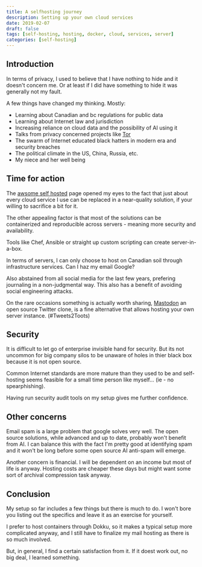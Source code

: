 ```yaml
---
title: A selfhosting journey
description: Setting up your own cloud services
date: 2019-02-07
draft: false
tags: [self-hosting, hosting, docker, cloud, services, server]
categories: [self-hosting]
---
```


## Introduction

In terms of privacy, I used to believe that I have nothing to hide and it doesn't concern me. Or at least if I did have something to hide it was generally not my fault.

A few things have changed my thinking.  Mostly:

- Learning about Canadian and bc regulations for public data
- Learning about Internet law and jurisdiction
- Increasing reliance on cloud data and the possibility of AI using it
- Talks from privacy concerned projects like [Tor](https://torproject.org)
- The swarm of Internet educated black hatters in modern era and security breaches
- The political climate in the US, China, Russia, etc.
- My niece and her well being

## Time for action

The [awsome self hosted](https://github.com/Kickball/awesome-selfhosted) page opened my eyes to the fact that just about every cloud service I use can be replaced in a near-quality solution, if your willing to sacrifice a bit for it.

The other appealing factor is that most of the solutions can be containerized and reproducible across servers - meaning more security and availability.  

Tools like Chef, Ansible or straight up custom scripting can create server-in-a-box.

In terms of servers, I can only choose to host on Canadian soil through infrastructure services. Can I haz my email Google?

Also abstained from all social media for the last few years, prefering journaling in a non-judgmental way. This also has a benefit of avoiding social engineering attacks. 

On the rare occasions something is actually worth sharing, [Mastodon](https://mastodon.social/) an open source Twitter clone, is a fine alternative that allows hosting your own server instance.  (#Tweets2Toots)

## Security

It is difficult to let go of enterprise invisible hand for security.  But its not uncommon for big company silos to be unaware of holes in thier black box because it is not open source.

Common Internet standards are more mature than they used to be and self-hosting seems feasible for a small time person like myself... (ie - no spearphishing).

Having run security audit tools on my setup gives me further confidence.  

## Other concerns

Email spam is a large problem that google solves very well.  The open source solutions, while advanced and up to date, probably won't benefit from AI.  I can balance this with the fact I'm pretty good at identifying spam and it won't be long before some open source AI anti-spam will emerge.

Another concern is financial.  I will be dependent on an income but most of life is anyway.  Hosting costs are cheaper these days but might want some sort of archival compression task anyway.

## Conclusion

My setup so far includes a few things but there is much to do.  I won't bore you listing out the specifics and leave it as an exercise for yourself.

I prefer to host containers through Dokku, so it makes a typical setup more complicated anyway, and I still have to finalize my mail hosting as there is so much involved.

But, in general, I find a certain satisfaction from it. If it doest work out, no big deal, I learned something.



